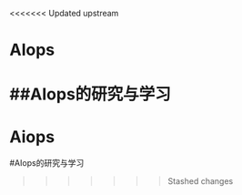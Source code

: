 <<<<<<< Updated upstream
# AIops
##AIops的研究与学习
=======
# Aiops
#AIops的研究与学习
>>>>>>> Stashed changes

